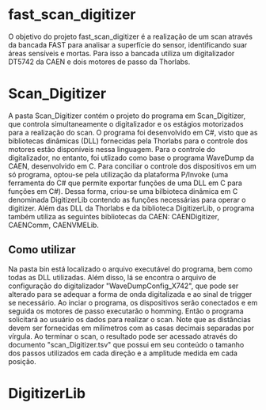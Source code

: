 # fast_scan_digitizer

O objetivo do projeto fast_scan_digitizer é a realização de um scan através da bancada FAST para analisar a superfície do sensor, identificando suar áreas sensíveis e mortas. Para isso a bancada utiliza um digitalizador DT5742 da CAEN e dois motores de passo da Thorlabs.

# Scan_Digitizer

A pasta Scan_Digitizer contém o projeto do programa em Scan_Digitizer, que controla simultaneamente o digitalizador e os estágios motorizados para a realização do scan. O programa foi desenvolvido em C#, visto que as bibliotecas dinâmicas (DLL) fornecidas pela Thorlabs para o controle dos motores estão disponíveis nessa linguagem. Para o controle do digitalizador, no entanto, foi utlizado como base o programa WaveDump da CAEN, desenvolvido em C. Para conciliar o controle dos dispositivos em um só programa, optou-se pela utilização da plataforma P/Invoke (uma ferramenta do C# que permite exportar funções de uma DLL em C para funções em C#). Dessa forma, criou-se uma bilbioteca dinâmica em C denominada DigitizerLib contendo as funções necessárias para operar o digitizer. Além das DLL da Thorlabs e da biblioteca DigitizerLib, o programa também utiliza as seguintes bibliotecas da CAEN: CAENDigitizer, CAENComm, CAENVMELib. 

## Como utilizar

Na pasta bin está localizado o arquivo executável do programa, bem como todas as DLL utilizadas. Além disso, lá se encontra o arquivo de configuração do digitalizador "WaveDumpConfig_X742", que pode ser alterado para se adequar a forma de onda digitalizada e ao sinal de trigger se necessário. 
Ao inciar o programa, os dispositivos serão conectados e em seguida os motores de passo executarão o homming. Então o programa solicitará ao usuário os dados para realizar o scan. Note que as distâncias devem ser fornecidas em milímetros com as casas decimais separadas por vírgula. Ao terminar o scan, o resultado pode ser acessado através do documento "scan_Digitizer.tsv" que possui em seu conteúdo o tamanho dos passos utilizados em cada direção e a amplitude medida em cada posição.

# DigitizerLib
